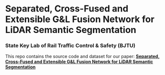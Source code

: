 # Separated, Cross-Fused and Extensible G&L Fusion Network for LiDAR Semantic Segmentation
### State Key Lab of Rail Traffic Control & Safety (BJTU)
This repo contains the source code and dataset for our paper:
[**Separated, Cross-Fused and Extensible G&L Fusion Network for LiDAR Semantic Segmentation**](https://github.com/mapping520/SAMe3d/)
